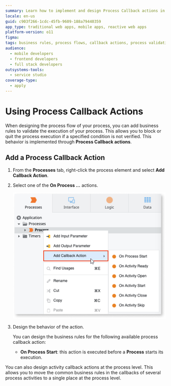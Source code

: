 ```yaml
---
summary: Learn how to implement and design Process Callback actions in OutSystems 11 (O11) to validate and control process execution flows.
locale: en-us
guid: c903f266-1cdc-45fb-9609-188a79440359
app_type: traditional web apps, mobile apps, reactive web apps
platform-version: o11
figma:
tags: business rules, process flows, callback actions, process validation, process design
audience:
  - mobile developers
  - frontend developers
  - full stack developers
outsystems-tools:
  - service studio
coverage-type:
  - apply
---
```


# Using Process Callback Actions

When designing the process flow of your process, you can add business rules to validate the execution of your process. This allows you to block or quit the process execution if a specified condition is not verified. This behavior is implemented through **Process Callback actions**.


## Add a Process Callback Action

1. From the **Processes** tab, right-click the process element and select **Add Callback Action**.

1. Select one of the **On Process ...** actions.

    ![Screenshot showing how to add a Process Callback Action in the Processes tab](images/add-callback-action-ss.png "Adding a Process Callback Action")

1. Design the behavior of the action.

    You can design the business rules for the following available process callback action:

    * **On Process Start**: this action is executed before a **Process** starts its execution.

You can also design activity callback actions at the process level. This allows you to move the common business rules in the callbacks of several process activities to a single place at the process level.
